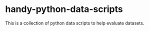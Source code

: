# handy-python-data-scripts
This is a collection of python data scripts to help evaluate datasets. 
